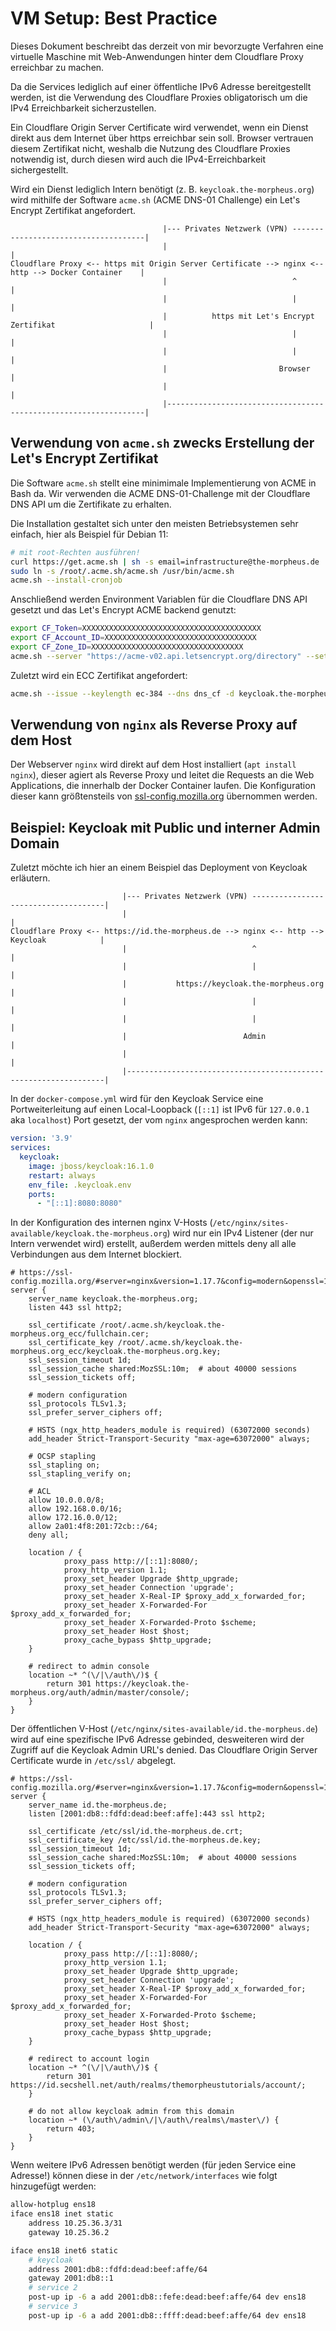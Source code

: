# VM Setup: Best Practice
Dieses Dokument beschreibt das derzeit von mir bevorzugte Verfahren eine virtuelle Maschine mit Web-Anwendungen hinter dem Cloudflare Proxy erreichbar zu machen.

Da die Services lediglich auf einer öffentliche IPv6 Adresse bereitgestellt werden, ist die Verwendung des Cloudflare Proxies obligatorisch um die IPv4 Erreichbarkeit sicherzustellen. 

Ein Cloudflare Origin Server Certificate wird verwendet, wenn ein Dienst direkt aus dem Internet über https erreichbar sein soll. Browser vertrauen diesem Zertifikat nicht, weshalb die Nutzung des Cloudflare Proxies notwendig ist, durch diesen wird auch die IPv4-Erreichbarkeit sichergestellt.

Wird ein Dienst lediglich Intern benötigt (z. B. `keycloak.the-morpheus.org`) wird mithilfe der Software `acme.sh` (ACME DNS-01 Challenge) ein Let's Encrypt Zertifikat angefordert.

```
                                  |--- Privates Netzwerk (VPN) -------------------------------------|
                                  |                                                                 |
Cloudflare Proxy <-- https mit Origin Server Certificate --> nginx <-- http --> Docker Container    |
                                  |                            ^                                    |
                                  |                            |                                    |
                                  |          https mit Let's Encrypt Zertifikat                     |
                                  |                            |                                    |
                                  |                            |                                    |
                                  |                         Browser                                 |
                                  |                                                                 |
                                  |-----------------------------------------------------------------|
```

## Verwendung von `acme.sh` zwecks Erstellung der Let's Encrypt Zertifikat
Die Software `acme.sh` stellt eine minimimale Implementierung von ACME in Bash da. Wir verwenden die ACME DNS-01-Challenge mit der Cloudflare DNS API um die Zertifikate zu erhalten.

Die Installation gestaltet sich unter den meisten Betriebsystemen sehr einfach, hier als Beispiel für Debian 11:
```bash
# mit root-Rechten ausführen!
curl https://get.acme.sh | sh -s email=infrastructure@the-morpheus.de
sudo ln -s /root/.acme.sh/acme.sh /usr/bin/acme.sh
acme.sh --install-cronjob
```

Anschließend werden Environment Variablen für die Cloudflare DNS API gesetzt und das Let's Encrypt ACME backend genutzt:
```bash
export CF_Token=XXXXXXXXXXXXXXXXXXXXXXXXXXXXXXXXXXXXXXXX
export CF_Account_ID=XXXXXXXXXXXXXXXXXXXXXXXXXXXXXXXXXX
export CF_Zone_ID=XXXXXXXXXXXXXXXXXXXXXXXXXXXXXXXXXX
acme.sh --server "https://acme-v02.api.letsencrypt.org/directory" --set-default-ca
```

Zuletzt wird ein ECC Zertifikat angefordert:
```bash
acme.sh --issue --keylength ec-384 --dns dns_cf -d keycloak.the-morpheus.org
```

## Verwendung von `nginx` als Reverse Proxy auf dem Host
Der Webserver `nginx` wird direkt auf dem Host installiert (`apt install nginx`), dieser agiert als Reverse Proxy und leitet die Requests an die Web Applications, die innerhalb der Docker Container laufen. Die Konfiguration dieser kann größtensteils von [ssl-config.mozilla.org](https://ssl-config.mozilla.org/#server=nginx&version=1.17.7&config=modern&openssl=1.1.1d&guideline=5.6) übernommen werden.


## Beispiel: Keycloak mit Public und interner Admin Domain 
Zuletzt möchte ich hier an einem Beispiel das Deployment von Keycloak erläutern.

```
                         |--- Privates Netzwerk (VPN) -------------------------------------|
                         |                                                                 |
Cloudflare Proxy <-- https://id.the-morpheus.de --> nginx <-- http --> Keycloak            |
                         |                            ^                                    |
                         |                            |                                    |
                         |           https://keycloak.the-morpheus.org                     |
                         |                            |                                    |
                         |                            |                                    |
                         |                          Admin                                  |
                         |                                                                 |
                         |-----------------------------------------------------------------|
```

In der `docker-compose.yml` wird für den Keycloak Service eine Portweiterleitung auf einen Local-Loopback (`[::1]` ist IPv6 für `127.0.0.1` aka `localhost`) Port gesetzt, der vom `nginx` angesprochen werden kann: 
```yml
version: '3.9'
services:
  keycloak:
    image: jboss/keycloak:16.1.0
    restart: always
    env_file: .keycloak.env
    ports:
      - "[::1]:8080:8080"
```

In der Konfiguration des internen nginx V-Hosts (`/etc/nginx/sites-available/keycloak.the-morpheus.org`) wird nur ein IPv4 Listener (der nur Intern verwendet wird) erstellt, außerdem werden mittels deny all alle Verbindungen aus dem Internet blockiert. 
```nginx
# https://ssl-config.mozilla.org/#server=nginx&version=1.17.7&config=modern&openssl=1.1.1d&guideline=5.6
server {
    server_name keycloak.the-morpheus.org;
    listen 443 ssl http2;

    ssl_certificate /root/.acme.sh/keycloak.the-morpheus.org_ecc/fullchain.cer;
    ssl_certificate_key /root/.acme.sh/keycloak.the-morpheus.org_ecc/keycloak.the-morpheus.org.key;
    ssl_session_timeout 1d;
    ssl_session_cache shared:MozSSL:10m;  # about 40000 sessions
    ssl_session_tickets off;

    # modern configuration
    ssl_protocols TLSv1.3;
    ssl_prefer_server_ciphers off;

    # HSTS (ngx_http_headers_module is required) (63072000 seconds)
    add_header Strict-Transport-Security "max-age=63072000" always;

    # OCSP stapling
    ssl_stapling on;
    ssl_stapling_verify on;

    # ACL
    allow 10.0.0.0/8;
    allow 192.168.0.0/16;
    allow 172.16.0.0/12;
    allow 2a01:4f8:201:72cb::/64;
    deny all;

    location / {
            proxy_pass http://[::1]:8080/;
            proxy_http_version 1.1;
            proxy_set_header Upgrade $http_upgrade;
            proxy_set_header Connection 'upgrade';
            proxy_set_header X-Real-IP $proxy_add_x_forwarded_for;
            proxy_set_header X-Forwarded-For $proxy_add_x_forwarded_for;
            proxy_set_header X-Forwarded-Proto $scheme;
            proxy_set_header Host $host;
            proxy_cache_bypass $http_upgrade;
    }
    
    # redirect to admin console
    location ~* ^(\/|\/auth\/)$ {
        return 301 https://keycloak.the-morpheus.org/auth/admin/master/console/;
    }
}
```

Der öffentlichen V-Host (`/etc/nginx/sites-available/id.the-morpheus.de`) wird auf eine spezifische IPv6 Adresse gebinded, desweiteren wird der Zugriff auf die Keycloak Admin URL's denied. Das Cloudflare Origin Server Certificate wurde in `/etc/ssl/` abgelegt.
```nginx
# https://ssl-config.mozilla.org/#server=nginx&version=1.17.7&config=modern&openssl=1.1.1d&guideline=5.6
server {
    server_name id.the-morpheus.de;
    listen [2001:db8::fdfd:dead:beef:affe]:443 ssl http2;

    ssl_certificate /etc/ssl/id.the-morpheus.de.crt;
    ssl_certificate_key /etc/ssl/id.the-morpheus.de.key;
    ssl_session_timeout 1d;
    ssl_session_cache shared:MozSSL:10m;  # about 40000 sessions
    ssl_session_tickets off;

    # modern configuration
    ssl_protocols TLSv1.3;
    ssl_prefer_server_ciphers off;

    # HSTS (ngx_http_headers_module is required) (63072000 seconds)
    add_header Strict-Transport-Security "max-age=63072000" always;

    location / {
            proxy_pass http://[::1]:8080/;
            proxy_http_version 1.1;
            proxy_set_header Upgrade $http_upgrade;
            proxy_set_header Connection 'upgrade';
            proxy_set_header X-Real-IP $proxy_add_x_forwarded_for;
            proxy_set_header X-Forwarded-For $proxy_add_x_forwarded_for;
            proxy_set_header X-Forwarded-Proto $scheme;
            proxy_set_header Host $host;
            proxy_cache_bypass $http_upgrade;
    }

    # redirect to account login
    location ~* ^(\/|\/auth\/)$ {
        return 301 https://id.secshell.net/auth/realms/themorpheustutorials/account/;
    }

    # do not allow keycloak admin from this domain
    location ~* (\/auth\/admin\/|\/auth\/realms\/master\/) {
        return 403;
    }
}
```

Wenn weitere IPv6 Adressen benötigt werden (für jeden Service eine Adresse!) können diese in der `/etc/network/interfaces` wie folgt hinzugefügt werden:
```sh
allow-hotplug ens18
iface ens18 inet static
    address 10.25.36.3/31
    gateway 10.25.36.2

iface ens18 inet6 static
    # keycloak
    address 2001:db8::fdfd:dead:beef:affe/64
    gateway 2001:db8::1
    # service 2
    post-up ip -6 a add 2001:db8::fefe:dead:beef:affe/64 dev ens18
    # service 3
    post-up ip -6 a add 2001:db8::ffff:dead:beef:affe/64 dev ens18
```
